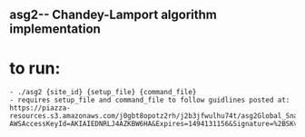 ## asg2-- Chandey-Lamport algorithm implementation

# to run:
    - ./asg2 {site_id} {setup_file} {command_file}
    - requires setup_file and command_file to follow guidlines posted at:
	https://piazza-resources.s3.amazonaws.com/j0gbt8opotz2rh/j2b3jfwulhu74t/asg2Global_Snapshot.pdf?AWSAccessKeyId=AKIAIEDNRLJ4AZKBW6HA&Expires=1494131156&Signature=%2BSKvPIQaVabVIsIOIvk5zzUawxU%3D
